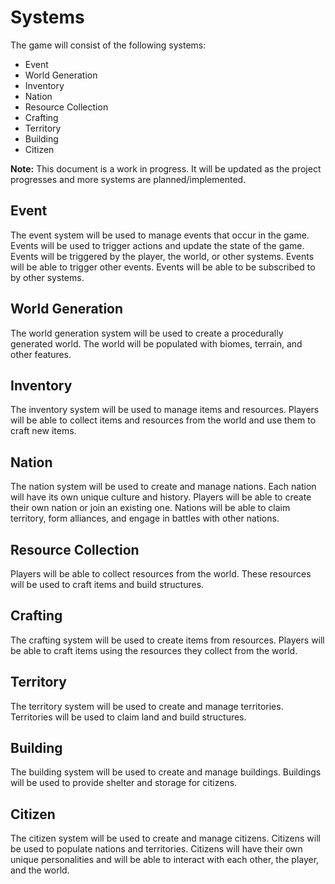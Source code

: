 # Systems
The game will consist of the following systems:
- Event
- World Generation
- Inventory
- Nation
- Resource Collection
- Crafting
- Territory
- Building
- Citizen

**Note:** This document is a work in progress. It will be updated as the project progresses and more systems are planned/implemented.

## Event
The event system will be used to manage events that occur in the game. Events will be used to trigger actions and update the state of the game. Events will be triggered by the player, the world, or other systems. Events will be able to trigger other events. Events will be able to be subscribed to by other systems.

## World Generation
The world generation system will be used to create a procedurally generated world. The world will be populated with biomes, terrain, and other features.

## Inventory
The inventory system will be used to manage items and resources. Players will be able to collect items and resources from the world and use them to craft new items.

## Nation
The nation system will be used to create and manage nations. Each nation will have its own unique culture and history. Players will be able to create their own nation or join an existing one. Nations will be able to claim territory, form alliances, and engage in battles with other nations.

## Resource Collection
Players will be able to collect resources from the world. These resources will be used to craft items and build structures.

## Crafting
The crafting system will be used to create items from resources. Players will be able to craft items using the resources they collect from the world.

## Territory
The territory system will be used to create and manage territories. Territories will be used to claim land and build structures.

## Building
The building system will be used to create and manage buildings. Buildings will be used to provide shelter and storage for citizens.

## Citizen
The citizen system will be used to create and manage citizens. Citizens will be used to populate nations and territories. Citizens will have their own unique personalities and will be able to interact with each other, the player, and the world.